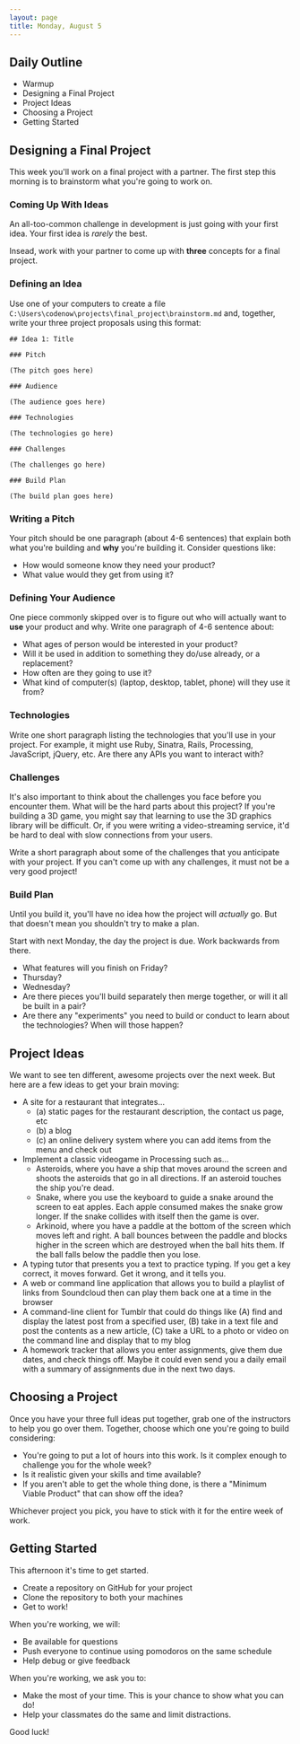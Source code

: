 ```yaml
---
layout: page
title: Monday, August 5
---
```


## Daily Outline

* Warmup
* Designing a Final Project
* Project Ideas
* Choosing a Project
* Getting Started

## Designing a Final Project

This week you'll work on a final project with a partner. The first step this morning is to brainstorm what you're going to work on.

### Coming Up With Ideas

An all-too-common challenge in development is just going with your first idea. Your first idea is *rarely* the best.

Insead, work with your partner to come up with **three** concepts for a final project.

### Defining an Idea

Use one of your computers to create a file `C:\Users\codenow\projects\final_project\brainstorm.md` and, together, write your three project proposals using this format:

```plain
## Idea 1: Title

### Pitch

(The pitch goes here)

### Audience

(The audience goes here)

### Technologies

(The technologies go here)

### Challenges

(The challenges go here)

### Build Plan

(The build plan goes here)
```

### Writing a Pitch

Your pitch should be one paragraph (about 4-6 sentences) that explain both what you're building and **why** you're building it. Consider questions like:

* How would someone know they need your product?
* What value would they get from using it?

### Defining Your Audience

One piece commonly skipped over is to figure out who will actually want to **use** your product and why. Write one paragraph of 4-6 sentence about:

* What ages of person would be interested in your product?
* Will it be used in addition to something they do/use already, or a replacement?
* How often are they going to use it?
* What kind of computer(s) (laptop, desktop, tablet, phone) will they use it from?

### Technologies

Write one short paragraph listing the technologies that you'll use in your project. For example, it might use Ruby, Sinatra, Rails, Processing, JavaScript, jQuery, etc. Are there any APIs you want to interact with?

### Challenges

It's also important to think about the challenges you face before you encounter them. What will be the hard parts about this project? If you're building a 3D game, you might say that learning to use the 3D graphics library will be difficult. Or, if you were writing a video-streaming service, it'd be hard to deal with slow connections from your users.

Write a short paragraph about some of the challenges that you anticipate with your project. If you can't come up with any challenges, it must not be a very good project!

### Build Plan

Until you build it, you'll have no idea how the project will *actually* go. But that doesn't mean you shouldn't try to make a plan.

Start with next Monday, the day the project is due. Work backwards from there.

* What features will you finish on Friday?
* Thursday?
* Wednesday?
* Are there pieces you'll build separately then merge together, or will it all be built in a pair?
* Are there any "experiments" you need to build or conduct to learn about the technologies? When will those happen?

## Project Ideas

We want to see ten different, awesome projects over the next week. But here are a few ideas to get your brain moving:

* A site for a restaurant that integrates...
  * (a) static pages for the restaurant description, the contact us page, etc
  * (b) a blog
  * (c) an online delivery system where you can add items from the menu and check out
* Implement a classic videogame in Processing such as...
  * Asteroids, where you have a ship that moves around the screen and shoots the asteroids that go in all directions. If an asteroid touches the ship you're dead.
  * Snake, where you use the keyboard to guide a snake around the screen to eat apples. Each apple consumed makes the snake grow longer. If the snake collides with itself then the game is over.
  * Arkinoid, where you have a paddle at the bottom of the screen which moves left and right. A ball bounces between the paddle and blocks higher in the screen which are destroyed when the ball hits them. If the ball falls below the paddle then you lose.
* A typing tutor that presents you a text to practice typing. If you get a key correct, it moves forward. Get it wrong, and it tells you.
* A web or command line application that allows you to build a playlist of links from Soundcloud then can play them back one at a time in the browser
* A command-line client for Tumblr that could do things like (A) find and display the latest post from a specified user, (B) take in a text file and post the contents as a new article, (C) take a URL to a photo or video on the command line and display that to my blog
* A homework tracker that allows you enter assignments, give them due dates, and check things off. Maybe it could even send you a daily email with a summary of assignments due in the next two days.

## Choosing a Project

Once you have your three full ideas put together, grab one of the instructors to help you go over them. Together, choose which one you're going to build considering:

* You're going to put a lot of hours into this work. Is it complex enough to challenge you for the whole week?
* Is it realistic given your skills and time available?
* If you aren't able to get the whole thing done, is there a "Minimum Viable Product" that can show off the idea?

Whichever project you pick, you have to stick with it for the entire week of work.

## Getting Started

This afternoon it's time to get started.

* Create a repository on GitHub for your project
* Clone the repository to both your machines
* Get to work!

When you're working, we will:

* Be available for questions
* Push everyone to continue using pomodoros on the same schedule
* Help debug or give feedback

When you're working, we ask you to:

* Make the most of your time. This is your chance to show what you can do!
* Help your classmates do the same and limit distractions.

Good luck!